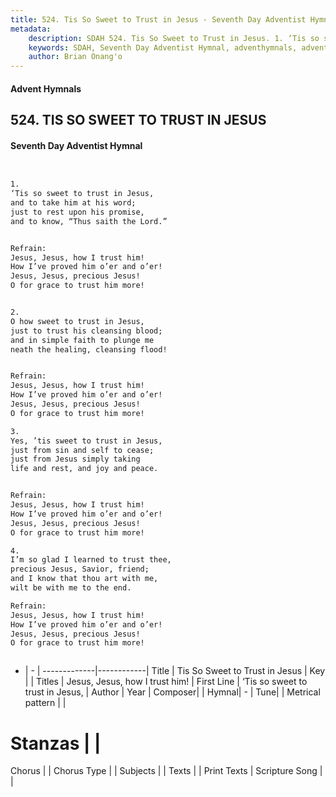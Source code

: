 ```yaml
---
title: 524. Tis So Sweet to Trust in Jesus - Seventh Day Adventist Hymnal
metadata:
    description: SDAH 524. Tis So Sweet to Trust in Jesus. 1. ‘Tis so sweet to trust in Jesus, and to take him at his word; just to rest upon his promise, and to know, “Thus saith the Lord.” 
    keywords: SDAH, Seventh Day Adventist Hymnal, adventhymnals, advent hymnals, Tis So Sweet to Trust in Jesus, ‘Tis so sweet to trust in Jesus, ,Jesus, Jesus, how I trust him!
    author: Brian Onang'o
---
```


#### Advent Hymnals
## 524. TIS SO SWEET TO TRUST IN JESUS
#### Seventh Day Adventist Hymnal

```txt


1.
‘Tis so sweet to trust in Jesus,
and to take him at his word;
just to rest upon his promise,
and to know, “Thus saith the Lord.”


Refrain:
Jesus, Jesus, how I trust him!
How I’ve proved him o’er and o’er!
Jesus, Jesus, precious Jesus!
O for grace to trust him more!


2.
O how sweet to trust in Jesus,
just to trust his cleansing blood;
and in simple faith to plunge me
neath the healing, cleansing flood!


Refrain:
Jesus, Jesus, how I trust him!
How I’ve proved him o’er and o’er!
Jesus, Jesus, precious Jesus!
O for grace to trust him more!

3.
Yes, ’tis sweet to trust in Jesus,
just from sin and self to cease;
just from Jesus simply taking
life and rest, and joy and peace.


Refrain:
Jesus, Jesus, how I trust him!
How I’ve proved him o’er and o’er!
Jesus, Jesus, precious Jesus!
O for grace to trust him more!

4.
I’m so glad I learned to trust thee,
precious Jesus, Savior, friend;
and I know that thou art with me,
wilt be with me to the end.

Refrain:
Jesus, Jesus, how I trust him!
How I’ve proved him o’er and o’er!
Jesus, Jesus, precious Jesus!
O for grace to trust him more!



```

- |   -  |
-------------|------------|
Title | Tis So Sweet to Trust in Jesus |
Key |  |
Titles | Jesus, Jesus, how I trust him! |
First Line | ‘Tis so sweet to trust in Jesus, |
Author | 
Year | 
Composer|  |
Hymnal|  - |
Tune|  |
Metrical pattern | |
# Stanzas |  |
Chorus |  |
Chorus Type |  |
Subjects |  |
Texts |  |
Print Texts | 
Scripture Song |  |
  
